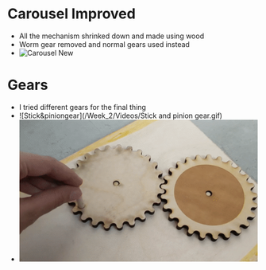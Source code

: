 # Carousel Improved
- All the mechanism shrinked down and made using wood
- Worm gear removed and normal gears used instead
- ![Carousel New](/Week_2/Videos/Carousel.gif)

# Gears
- I tried different gears for the final thing
- ![Stick&piniongear](/Week_2/Videos/Stick and pinion gear.gif)
- ![Normal gears](/Week_2/Videos/Gears.gif)
